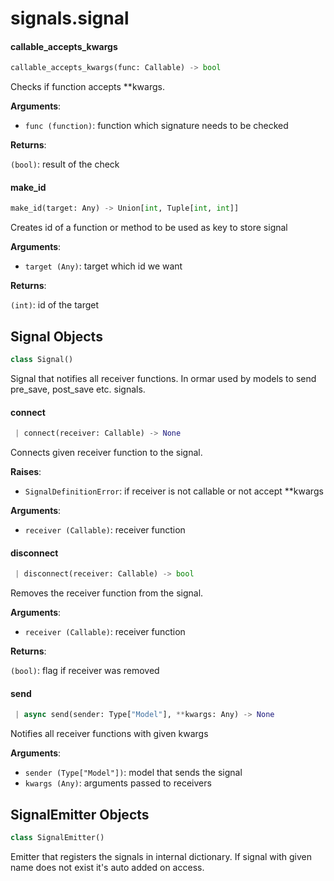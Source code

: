 <a name="signals.signal"></a>
# signals.signal

<a name="signals.signal.callable_accepts_kwargs"></a>
#### callable\_accepts\_kwargs

```python
callable_accepts_kwargs(func: Callable) -> bool
```

Checks if function accepts **kwargs.

**Arguments**:

- `func (function)`: function which signature needs to be checked

**Returns**:

`(bool)`: result of the check

<a name="signals.signal.make_id"></a>
#### make\_id

```python
make_id(target: Any) -> Union[int, Tuple[int, int]]
```

Creates id of a function or method to be used as key to store signal

**Arguments**:

- `target (Any)`: target which id we want

**Returns**:

`(int)`: id of the target

<a name="signals.signal.Signal"></a>
## Signal Objects

```python
class Signal()
```

Signal that notifies all receiver functions.
In ormar used by models to send pre_save, post_save etc. signals.

<a name="signals.signal.Signal.connect"></a>
#### connect

```python
 | connect(receiver: Callable) -> None
```

Connects given receiver function to the signal.

**Raises**:

- `SignalDefinitionError`: if receiver is not callable
or not accept **kwargs

**Arguments**:

- `receiver (Callable)`: receiver function

<a name="signals.signal.Signal.disconnect"></a>
#### disconnect

```python
 | disconnect(receiver: Callable) -> bool
```

Removes the receiver function from the signal.

**Arguments**:

- `receiver (Callable)`: receiver function

**Returns**:

`(bool)`: flag if receiver was removed

<a name="signals.signal.Signal.send"></a>
#### send

```python
 | async send(sender: Type["Model"], **kwargs: Any) -> None
```

Notifies all receiver functions with given kwargs

**Arguments**:

- `sender (Type["Model"])`: model that sends the signal
- `kwargs (Any)`: arguments passed to receivers

<a name="signals.signal.SignalEmitter"></a>
## SignalEmitter Objects

```python
class SignalEmitter()
```

Emitter that registers the signals in internal dictionary.
If signal with given name does not exist it's auto added on access.

